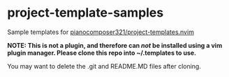 # project-template-samples
Sample templates for [pianocomposer321/project-templates.nvim](https://github.com/pianocomposer321/project-templates.nvim)

__NOTE: This is not a plugin, and therefore can _not_ be installed using a vim plugin manager. Please clone this repo into ~/.templates to use.__

You may want to delete the .git and README.MD files after cloning.
